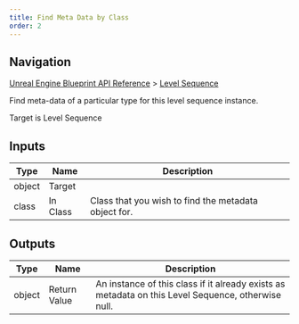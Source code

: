 ```yaml
---
title: Find Meta Data by Class
order: 2
---
```

## Navigation

[Unreal Engine Blueprint API Reference](https://dev.epicgames.com/documentation/en-us/unreal-engine/BlueprintAPI) > [Level Sequence](https://dev.epicgames.com/documentation/en-us/unreal-engine/BlueprintAPI/LevelSequence)

Find meta-data of a particular type for this level sequence instance.

Target is Level Sequence

## Inputs

| Type | Name | Description |
| --- | --- | --- |
| object | Target |  |
| class | In Class | Class that you wish to find the metadata object for. |

## Outputs

| Type | Name | Description |
| --- | --- | --- |
| object | Return Value | An instance of this class if it already exists as metadata on this Level Sequence, otherwise null. |
